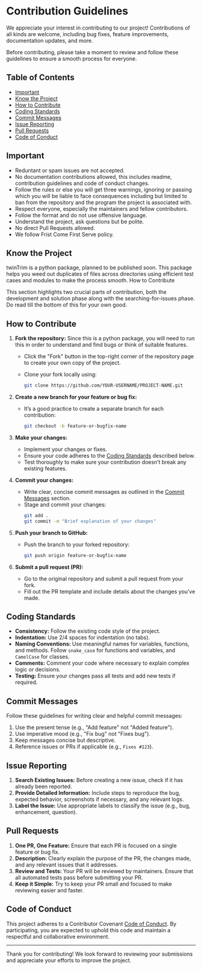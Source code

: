 # Contribution Guidelines

We appreciate your interest in contributing to our project! Contributions of all kinds are welcome, including bug fixes, feature improvements, documentation updates, and more.

Before contributing, please take a moment to review and follow these guidelines to ensure a smooth process for everyone.

## Table of Contents 
- [Important](#important)
- [Know the Project](#know-the-project)
- [How to Contribute](#how-to-contribute)
- [Coding Standards](#coding-standards)
- [Commit Messages](#commit-messages)
- [Issue Reporting](#issue-reporting)
- [Pull Requests](#pull-requests)
- [Code of Conduct](#code-of-conduct)


## Important
- Reduntant or spam issues are not accepted.
- No documentation contributions allowed, this includes readme, contribution guidelines and code of conduct changes.
- Follow the rules or else you will get three warnings, ignoring or passing which you will be liable to face consequences including but limited to ban from the repository and the program the project is associated with.
- Respect everyone, especially the maintainers and fellow contributors.
- Follow the format and do not use offensive language.
- Understand the project, ask questions but be polite.
- No direct Pull Requests allowed.
- We follow Frist Come First Serve policy.
   
## Know the Project
twinTrim is a python package, planned to be published soon. This package helps you weed out duplicates of files across directories using efficient test cases and modules to make the process smooth. 
How to Contribute

This section highlights two crucial parts of contribution, both the development and solution phase along with the searching-for-issues phase. Do read till the bottom of this for your own good.

## How to Contribute
1. **Fork the repository:** Since this is a python package, you will need to run this in order to understand and find bugs or think of suitable features.
   - Click the "Fork" button in the top-right corner of the repository page to create your own copy of the project.

   - Clone your fork locally using:
     ```bash
     git clone https://github.com/YOUR-USERNAME/PROJECT-NAME.git
     ```

2. **Create a new branch for your feature or bug fix:**
   - It’s a good practice to create a separate branch for each contribution:
     ```bash
     git checkout -b feature-or-bugfix-name
     ```

3. **Make your changes:**
   - Implement your changes or fixes.
   - Ensure your code adheres to the [Coding Standards](#coding-standards) described below.
   - Test thoroughly to make sure your contribution doesn’t break any existing features.

4. **Commit your changes:**
   - Write clear, concise commit messages as outlined in the [Commit Messages](#commit-messages) section.
   - Stage and commit your changes:
     ```bash
     git add .
     git commit -m "Brief explanation of your changes"
     ```

5. **Push your branch to GitHub:**
   - Push the branch to your forked repository:
     ```bash
     git push origin feature-or-bugfix-name
     ```

6. **Submit a pull request (PR):**
   - Go to the original repository and submit a pull request from your fork.
   - Fill out the PR template and include details about the changes you’ve made.

## Coding Standards

- **Consistency:** Follow the existing code style of the project.
- **Indentation:** Use 2/4 spaces for indentation (no tabs).
- **Naming Conventions:** Use meaningful names for variables, functions, and methods. Follow `snake_case` for functions and variables, and `CamelCase` for classes.
- **Comments:** Comment your code where necessary to explain complex logic or decisions.
- **Testing:** Ensure your changes pass all tests and add new tests if required.

## Commit Messages

Follow these guidelines for writing clear and helpful commit messages:

1. Use the present tense (e.g., "Add feature" not "Added feature").
2. Use imperative mood (e.g., "Fix bug" not "Fixes bug").
3. Keep messages concise but descriptive.
4. Reference issues or PRs if applicable (e.g., `Fixes #123`).

## Issue Reporting

1. **Search Existing Issues:** Before creating a new issue, check if it has already been reported.
2. **Provide Detailed Information:** Include steps to reproduce the bug, expected behavior, screenshots if necessary, and any relevant logs.
3. **Label the Issue:** Use appropriate labels to classify the issue (e.g., bug, enhancement, question).

## Pull Requests

1. **One PR, One Feature:** Ensure that each PR is focused on a single feature or bug fix.
2. **Description:** Clearly explain the purpose of the PR, the changes made, and any relevant issues that it addresses.
3. **Review and Tests:** Your PR will be reviewed by maintainers. Ensure that all automated tests pass before submitting your PR.
4. **Keep it Simple:** Try to keep your PR small and focused to make reviewing easier and faster.

## Code of Conduct

This project adheres to a Contributor Covenant [Code of Conduct](link-to-code-of-conduct). By participating, you are expected to uphold this code and maintain a respectful and collaborative environment.

---

Thank you for contributing! We look forward to reviewing your submissions and appreciate your efforts to improve the project.
